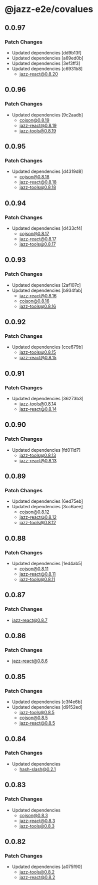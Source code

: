 # @jazz-e2e/covalues

## 0.0.97

### Patch Changes

- Updated dependencies [dd9b13f]
- Updated dependencies [a69ed0b]
- Updated dependencies [3ef3ff3]
- Updated dependencies [c6931b8]
  - jazz-react@0.8.20

## 0.0.96

### Patch Changes

- Updated dependencies [9c2aadb]
  - cojson@0.8.19
  - jazz-react@0.8.19
  - jazz-tools@0.8.19

## 0.0.95

### Patch Changes

- Updated dependencies [d4319d8]
  - cojson@0.8.18
  - jazz-react@0.8.18
  - jazz-tools@0.8.18

## 0.0.94

### Patch Changes

- Updated dependencies [d433cf4]
  - cojson@0.8.17
  - jazz-react@0.8.17
  - jazz-tools@0.8.17

## 0.0.93

### Patch Changes

- Updated dependencies [2af107c]
- Updated dependencies [b934fab]
  - jazz-react@0.8.16
  - cojson@0.8.16
  - jazz-tools@0.8.16

## 0.0.92

### Patch Changes

- Updated dependencies [cce679b]
  - jazz-tools@0.8.15
  - jazz-react@0.8.15

## 0.0.91

### Patch Changes

- Updated dependencies [36273b3]
  - jazz-tools@0.8.14
  - jazz-react@0.8.14

## 0.0.90

### Patch Changes

- Updated dependencies [fd011d7]
  - jazz-tools@0.8.13
  - jazz-react@0.8.13

## 0.0.89

### Patch Changes

- Updated dependencies [6ed75eb]
- Updated dependencies [3cc6aee]
  - cojson@0.8.12
  - jazz-react@0.8.12
  - jazz-tools@0.8.12

## 0.0.88

### Patch Changes

- Updated dependencies [1ed4ab5]
  - cojson@0.8.11
  - jazz-react@0.8.11
  - jazz-tools@0.8.11

## 0.0.87

### Patch Changes

- jazz-react@0.8.7

## 0.0.86

### Patch Changes

- jazz-react@0.8.6

## 0.0.85

### Patch Changes

- Updated dependencies [c3f4e6b]
- Updated dependencies [d9152ed]
  - jazz-tools@0.8.5
  - cojson@0.8.5
  - jazz-react@0.8.5

## 0.0.84

### Patch Changes

- Updated dependencies
  - hash-slash@0.2.1

## 0.0.83

### Patch Changes

- Updated dependencies
  - cojson@0.8.3
  - jazz-react@0.8.3
  - jazz-tools@0.8.3

## 0.0.82

### Patch Changes

- Updated dependencies [a075f90]
  - jazz-tools@0.8.2
  - jazz-react@0.8.2

